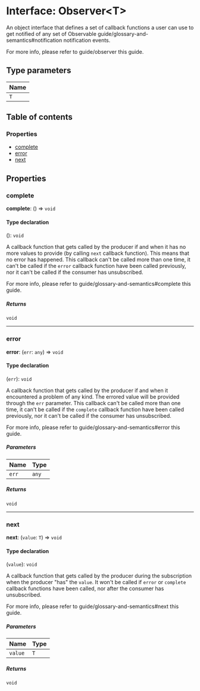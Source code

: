 # Interface: Observer\<T>

An object interface that defines a set of callback functions a user can use to get
notified of any set of Observable
guide/glossary-and-semantics#notification notification events.

For more info, please refer to guide/observer this guide.

## Type parameters

| Name |
| :------ |
| `T` |

## Table of contents

### Properties

* [complete](/auto-docs/variable-core/interfaces/Observer.md#complete)
* [error](/auto-docs/variable-core/interfaces/Observer.md#error)
* [next](/auto-docs/variable-core/interfaces/Observer.md#next)

## Properties

### complete

**complete**: () => `void`

#### Type declaration

(): `void`

A callback function that gets called by the producer if and when it has no more
values to provide (by calling `next` callback function). This means that no error
has happened. This callback can't be called more than one time, it can't be called
if the `error` callback function have been called previously, nor it can't be called
if the consumer has unsubscribed.

For more info, please refer to guide/glossary-and-semantics#complete this guide.

##### Returns

`void`

***

### error

**error**: (`err`: `any`) => `void`

#### Type declaration

(`err`): `void`

A callback function that gets called by the producer if and when it encountered a
problem of any kind. The errored value will be provided through the `err` parameter.
This callback can't be called more than one time, it can't be called if the
`complete` callback function have been called previously, nor it can't be called if
the consumer has unsubscribed.

For more info, please refer to guide/glossary-and-semantics#error this guide.

##### Parameters

| Name | Type |
| :------ | :------ |
| `err` | `any` |

##### Returns

`void`

***

### next

**next**: (`value`: `T`) => `void`

#### Type declaration

(`value`): `void`

A callback function that gets called by the producer during the subscription when
the producer "has" the `value`. It won't be called if `error` or `complete` callback
functions have been called, nor after the consumer has unsubscribed.

For more info, please refer to guide/glossary-and-semantics#next this guide.

##### Parameters

| Name | Type |
| :------ | :------ |
| `value` | `T` |

##### Returns

`void`
